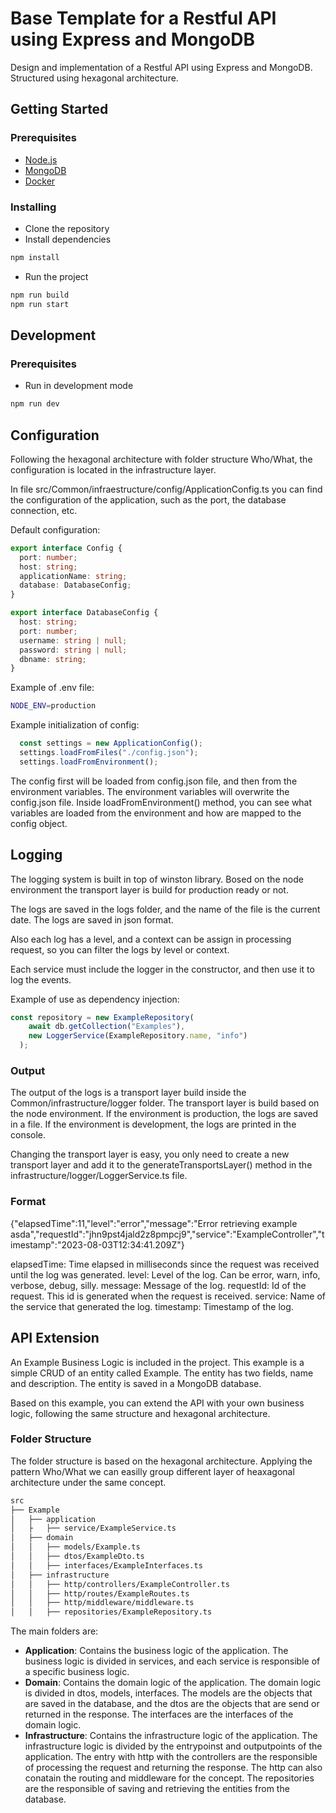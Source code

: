 # Base Template for a Restful API using Express and MongoDB
Design and implementation of a Restful API using Express and MongoDB. Structured using hexagonal architecture.

## Getting Started
### Prerequisites
- [Node.js](https://nodejs.org/en/)
- [MongoDB](https://www.mongodb.com/)
- [Docker](https://www.docker.com/)

### Installing
- Clone the repository
- Install dependencies
```bash
npm install
```
- Run the project
```bash
npm run build
npm run start
```

## Development
### Prerequisites
- Run in development mode
```bash
npm run dev
```

## Configuration
Following the hexagonal architecture with folder structure Who/What, the configuration is located in the infrastructure layer.

In file src/Common/infraestructure/config/ApplicationConfig.ts you can find the configuration of the application, such as the port, the database connection, etc.

Default configuration:
```typescript
export interface Config {
  port: number;
  host: string;
  applicationName: string;
  database: DatabaseConfig;
}

export interface DatabaseConfig {
  host: string;
  port: number;
  username: string | null;
  password: string | null;
  dbname: string;
}
```

Example of .env file:
```bash
NODE_ENV=production
```

Example initialization of config:
```typescript
  const settings = new ApplicationConfig();
  settings.loadFromFiles("./config.json");
  settings.loadFromEnvironment();
```

The config first will be loaded from config.json file, and then from the environment variables. The environment variables will overwrite the config.json file. Inside loadFromEnvironment() method, you can see what variables are loaded from the environment and how are mapped to the config object.

## Logging
The logging system is built in top of winston library. Bosed on the node environment the transport layer is build for production ready or not.

The logs are saved in the logs folder, and the name of the file is the current date. The logs are saved in json format.

Also each log has a level, and a context can be assign in processing request, so you can filter the logs by level or context.

Each service must include the logger in the constructor, and then use it to log the events.

Example of use as dependency injection:
```typescript
const repository = new ExampleRepository(
    await db.getCollection("Examples"),
    new LoggerService(ExampleRepository.name, "info")
  );
````
### Output
 The output of the logs is a transport layer build inside the Common/infrastructure/logger folder. The transport layer is build based on the node environment. If the environment is production, the logs are saved in a file. If the environment is development, the logs are printed in the console.

 Changing the transport layer is easy, you only need to create a new transport layer and add it to the generateTransportsLayer() method in the infrastructure/logger/LoggerService.ts file.

### Format
{"elapsedTime":11,"level":"error","message":"Error retrieving example asda","requestId":"jhn9pst4jald2z8pmpcj9","service":"ExampleController","timestamp":"2023-08-03T12:34:41.209Z"}

elapsedTime: Time elapsed in milliseconds since the request was received until the log was generated.
level: Level of the log. Can be error, warn, info, verbose, debug, silly.
message: Message of the log.
requestId: Id of the request. This id is generated when the request is received.
service: Name of the service that generated the log.
timestamp: Timestamp of the log.

## API Extension
An Example Business Logic is included in the project. This example is a simple CRUD of an entity called Example. The entity has two fields, name and description. The entity is saved in a MongoDB database.

Based on this example, you can extend the API with your own business logic, following the same structure and hexagonal architecture.

### Folder Structure
The folder structure is based on the hexagonal architecture. Applying the pattern Who/What we can easilly group different layer of heaxagonal architecture under the same concept.

```bash
src
├── Example
│   ├── application
│   ├   ├── service/ExampleService.ts
│   ├── domain
│   │   ├── models/Example.ts
│   │   ├── dtos/ExampleDto.ts
│   │   ├── interfaces/ExampleInterfaces.ts
│   ├── infrastructure
│   │   ├── http/controllers/ExampleController.ts
│   │   ├── http/routes/ExampleRoutes.ts
│   │   ├── http/middleware/middleware.ts
│   │   ├── repositories/ExampleRepository.ts
```

The main folders are:
- **Application**: Contains the business logic of the application. The business logic is divided in services, and each service is responsible of a specific business logic.
- **Domain**: Contains the domain logic of the application. The domain logic is divided in dtos, models, interfaces. The models are the objects that are saved in the database, and the dtos are the objects that are send or returned in the response. The interfaces are the interfaces of the domain logic.
- **Infrastructure**: Contains the infrastructure logic of the application. The infrastructure logic is divided by the entrypoinst and outputpoints of the application. 
The entry with http with the controllers are the responsible of processing the request and returning the response. The http can also conatain the routing and middleware for the concept. The repositories are the responsible of saving and retrieving the entities from the database.

